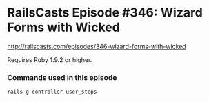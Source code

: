 # RailsCasts Episode #346: Wizard Forms with Wicked

http://railscasts.com/episodes/346-wizard-forms-with-wicked

Requires Ruby 1.9.2 or higher.

### Commands used in this episode

```
rails g controller user_steps
```
